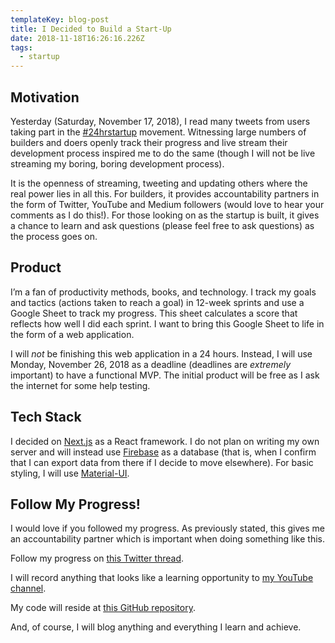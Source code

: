 ```yaml
---
templateKey: blog-post
title: I Decided to Build a Start-Up
date: 2018-11-18T16:26:16.226Z
tags:
  - startup
---
```

## Motivation
Yesterday (Saturday, November 17, 2018), I read many tweets from users taking part in the [#24hrstartup](https://24hrstartup.com) movement. Witnessing large numbers of builders and doers openly track their progress and live stream their development process inspired me to do the same (though I will not be live streaming my boring, boring development process).

It is the openness of streaming, tweeting and updating others where the real power lies in all this. For builders, it provides accountability partners in the form of Twitter, YouTube and Medium followers (would love to hear your comments as I do this!). For those looking on as the startup is built, it gives a chance to learn and ask questions (please feel free to ask questions) as the process goes on.

## Product
I’m a fan of productivity methods, books, and technology. I track my goals and tactics (actions taken to reach a goal) in 12-week sprints and use a Google Sheet to track my progress. This sheet calculates a score that reflects how well I did each sprint. I want to bring this Google Sheet to life in the form of a web application.

I will _not_ be finishing this web application in a 24 hours. Instead, I will use Monday, November 26, 2018 as a deadline (deadlines are _extremely_ important) to have a functional MVP. The initial product will be free as I ask the internet for some help testing. 

## Tech Stack
I decided on [Next.js](https://nextjs.org/) as a React framework. I do not plan on writing my own server and will instead use [Firebase](https://firebase.google.com/) as a database (that is, when I confirm that I can export data from there if I decide to move elsewhere). For basic styling, I will use [Material-UI](https://material-ui.com/).

## Follow My Progress!
I would love if you followed my progress. As previously stated, this gives me an accountability partner which is important when doing something like this.

Follow my progress on [this Twitter thread](https://twitter.com/AryanJabbari/status/1063912674315116544).

I will record anything that looks like a learning opportunity to [my YouTube channel](https://www.youtube.com/playlist?list=PL3cz80ehFCamkCofELNGMZCP6HOkmQwRi).

My code will reside at [this GitHub repository](https://github.com/AryanJ-NYC/12-weeks-of-greatness).

And, of course, I will blog anything and everything I learn and achieve.
